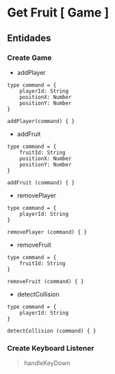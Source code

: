 # Get Fruit [ Game ]

## Entidades

### Create Game

- addPlayer

```
type command = {
    playerId: String
    positionX: Number
    positionY: Number
}

addPlayer(command) { }
```

- addFruit

```
type command = {
    fruitId: String
    positionX: Number
    positionY: Number
}

addFruit (command) { }
```

- removePlayer

```
type command = {
    playerId: String
}

removePlayer (command) { }
```

- removeFruit

```
type command = {
    fruitId: String
}

removeFruit (command) { }
```

- detectCollision

```
type command = {
    playerId: String
}

detectCollision (command) { }
```

### Create Keyboard Listener

> handleKeyDown

```

```

```

```
